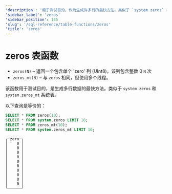 ```yaml
---
'description': '用于测试目的，作为生成许多行的最快方法。类似于 `system.zeros` 和 `system.zeros_mt` 系统表。'
'sidebar_label': 'zeros'
'sidebar_position': 145
'slug': '/sql-reference/table-functions/zeros'
'title': 'zeros'
---
```



# zeros 表函数

* `zeros(N)` – 返回一个包含单个 'zero' 列 (UInt8)，该列包含整数 0 `N` 次
* `zeros_mt(N)` – 与 `zeros` 相同，但使用多个线程。

该函数用于测试目的，是生成多行数据的最快方法。类似于 `system.zeros` 和 `system.zeros_mt` 系统表。

以下查询是等价的：

```sql
SELECT * FROM zeros(10);
SELECT * FROM system.zeros LIMIT 10;
SELECT * FROM zeros_mt(10);
SELECT * FROM system.zeros_mt LIMIT 10;
```

```response
┌─zero─┐
│    0 │
│    0 │
│    0 │
│    0 │
│    0 │
│    0 │
│    0 │
│    0 │
│    0 │
│    0 │
└──────┘
```
